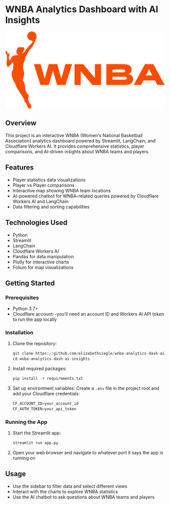 # WNBA Analytics Dashboard with AI Insights

![wnba_logo](https://github.com/flan02/wnba-analytics-py-langchain/blob/main/public/wnba-logo.png)

## Overview

This project is an interactive WNBA (Women's National Basketball Association) analytics dashboard powered by Streamlit, LangChain, and Cloudflare Workers AI. It provides comprehensive statistics, player comparisons, and AI-driven insights about WNBA teams and players.

## Features

- Player statistics data visualizations
- Player vs Player comparisons
- Interactive map showing WNBA team locations
- AI-powered chatbot for WNBA-related queries powered by Cloudflare Workers AI and LangChain
- Data filtering and sorting capabilities

## Technologies Used

- Python
- Streamlit
- LangChain
- Cloudflare Workers AI
- Pandas for data manipulation
- Plotly for interactive charts
- Folium for map visualizations

## Getting Started

### Prerequisites

- Python 3.7+
- Cloudflare account--you'll need an account ID and Workers AI API token to run the app locally

### Installation

1. Clone the repository:

   ```py
   git clone https://github.com/elizabethsiegle/wnba-analytics-dash-ai-insights.git
   cd wnba-analytics-dash-ai-insights
   ```

2. Install required packages:

   ```py
   pip install -r requirements.txt
   ```

3. Set up environment variables:
   Create a `.env` file in the project root and add your Cloudflare credentials:

   ```py
   CF_ACCOUNT_ID=your_account_id
   CF_AUTH_TOKEN=your_api_token
   ```

### Running the App

1. Start the Streamlit app:

   ```py
   streamlit run app.py
   ```

2. Open your web browser and navigate to whatever port it says the app is running on

## Usage

- Use the sidebar to filter data and select different views
- Interact with the charts to explore WNBA statistics
- Use the AI chatbot to ask questions about WNBA teams and players
